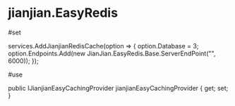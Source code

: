 # jianjian.EasyRedis

#set



 services.AddJianjianRedisCache(option =>
            {
                option.Database = 3;
                option.Endpoints.Add(new JianJian.EasyRedis.Base.ServerEndPoint("", 6000));
            });
            
     
#use


  public IJianjianEasyCachingProvider jianjianEasyCachingProvider { get; set; }

